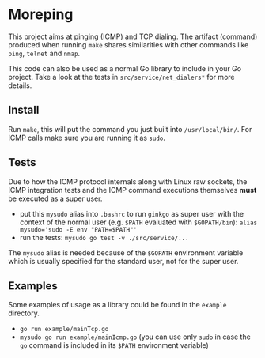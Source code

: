 # Moreping

This project aims at pinging (ICMP) and TCP dialing.
The artifact (command) produced when running `make` shares similarities
with other commands like `ping`, `telnet` and `nmap`.

This code can also be used as a normal Go library to include in your Go project.
Take a look at the tests in `src/service/net_dialers*` for more details.

## Install

Run `make`, this will put the command you just built into `/usr/local/bin/`.
For ICMP calls make sure you are running it as `sudo`.

## Tests

Due to how the ICMP protocol internals along with Linux raw sockets,
the ICMP integration tests and the ICMP command executions themselves **must**
be executed as a super user.

- put this `mysudo` alias into `.bashrc` to run `ginkgo` as super user with the context of
  the normal user (e.g. `$PATH` evaluated with `$GOPATH/bin`): `alias mysudo='sudo -E env "PATH=$PATH"'`
- run the tests: `mysudo go test -v ./src/service/...`

The `mysudo` alias is needed because of the `$GOPATH` environment variable
which is usually specified for the standard user, not for the super user.

## Examples

Some examples of usage as a library could be found in the `example` directory.

- `go run example/mainTcp.go`
- `mysudo go run example/mainIcmp.go` (you can use only `sudo` in case the `go` command is included in its `$PATH` environment variable)
